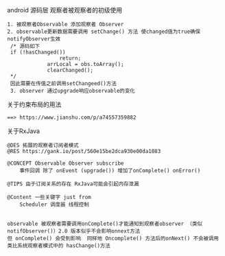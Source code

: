 android 源码层 观察者被观察者的初级使用
    
    1. 被观察者Observable 添加观察者 Observer
    2. observable更新数据需要调用 setChange() 方法 使changed值为true确保notifyObserver生效
     /* 源码如下
     if (!hasChanged())
                     return;
                 arrLocal = obs.toArray();
                 clearChanged();
     */
     因此需要在传值之前调用setChangeed()方法
     3. observer 通过upgrade响应observable的变化
     
     
关于约束布局的用法 

    ==> https://www.jianshu.com/p/a74557359882
    
    
关于RxJava

    @DES 拓展的观察者订阅者模式 
    @RES https://gank.io/post/560e15be2dca930e00da1083
    
    @CONCEPT Observable Observer subscribe
        事件回调 除了 onEvent (upgrade()) 增加了onComplete() onError()
    
    @TIPS 由于订阅关系的存在 RxJava可能会引起内存泄漏
    
    @Content 一些关键字 just from 
        Scheduler 调度器 线程控制
        
        
    observable 被观察者需要调用onComplete()才能通知到观察者observer （类似notifObserver()）2.0 版本似乎不会影响onnext方法 
    但 onComplete() 会受到影响  同样地 Oncomplete() 方法后的onNext() 不会被调用   类比系统观察者模式中的 hasChange()方法
         